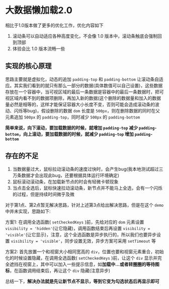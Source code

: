 # 大数据懒加载2.0

相比于1.0版本做了更多的优化工作，优化内容如下

1. 滚动条可以自动适应各种高度变化，不会像 1.0 版本中，滚动条触底会强制回到顶部  
2. 体验会比 1.0 版本流畅一些  

## 实现的核心原理

思路主要就是虚拟化，动态的追加 `padding-top` 和 `padding-bottom` 让滚动条自适应。其实我们看到的就只有那么一部分的数据(具体数值可以自己设置)，这些数据存放在一个容器中，当可视区域的最后一条数据是容器中的最后一条数据时，把可视区域内看不到的数据项删除，再加入新的数据(这个删除的数据量和加入的数据量必然是相等的，这样才能保证容器大小长度不变，否则可能会造成滚动条的波动、闪烁等bug)，假设删除的数据 `dom` 长度是 `500px`，则在删除数据的同时在父元素追加 `500px` 的 `padding-top`，同时减少 `500px` 的 `padding-bottom`  

**简单来说，向下滚动，要加载数据的时候，就增加 `padding-top` 减少 `padding-bottom`，向上滚动，要加载数据的时候，就减少 `padding-top` 增加 `padding-bottom`**  

## 存在的不足

1. 当数据量过大，鼠标拉动滚动条的速度过快时，会产生bug(我本地测试超过三万条数据才会出现此bug，还要根据具体运行环境确定)
2. 鼠标滚动滚动条，在加载新节点的时会有轻微卡顿现象  
3. 当点击全选后，鼠标快速拉动滚动条，新节点并不能马上全选，会有一个闪烁的过程，但是持续时间微乎及微

对于第1点、第2点暂无解决思路，针对上述第3点给出解决思路，但是在这个 `demo` 中并未实现，思路如下:  

方案1: 在调用全选函数( `setCheckedKeys` )前，先给对应的 `dom` 元素设置 `visibility = 'hidden'`(让它隐藏)，调用函数结束后再设置 `visibility = 'visible'`(让它显示)，注意，这个全选函数是异步执行的，所以我们也要异步设置 `visibility = 'visible'`，同步设置无效，异步方案可采用 `setTimeout` 等  

方案2: 首先放置一个和视窗大小相同宽高的 `div`，位置也要和视窗元素重合，初始化的时候设置隐藏，在调用全选函数( `setCheckedKeys` )前，让这个 `div` 显示并完全遮挡在视窗上，其中可以加入一些提示信息，如**加载中...**或者**转圈圈的等待图标**，在函数调用结束后，再让这个 `div` 隐藏(注意异步)  

总结一下，**解决办法就是先让新节点不显示，等到它变为勾选状态后再显示即可**  

